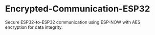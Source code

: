# Encrypted-Communication-ESP32
Secure ESP32-to-ESP32 communication using ESP-NOW with AES encryption for data integrity.
